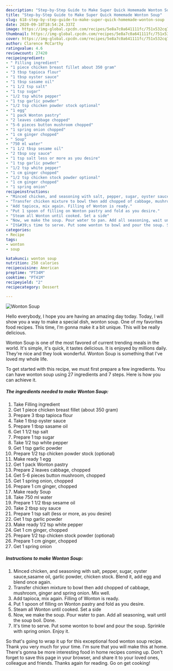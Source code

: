 ```yaml
---
description: "Step-by-Step Guide to Make Super Quick Homemade Wonton Soup"
title: "Step-by-Step Guide to Make Super Quick Homemade Wonton Soup"
slug: 618-step-by-step-guide-to-make-super-quick-homemade-wonton-soup
date: 2020-09-18T18:54:24.337Z
image: https://img-global.cpcdn.com/recipes/5e8a7c0a641111fc/751x532cq70/wonton-soup-recipe-main-photo.jpg
thumbnail: https://img-global.cpcdn.com/recipes/5e8a7c0a641111fc/751x532cq70/wonton-soup-recipe-main-photo.jpg
cover: https://img-global.cpcdn.com/recipes/5e8a7c0a641111fc/751x532cq70/wonton-soup-recipe-main-photo.jpg
author: Clarence McCarthy
ratingvalue: 4.6
reviewcount: 27420
recipeingredient:
- " Filling ingredient"
- "1 piece chicken breast fillet about 350 gram"
- "3 tbsp tapioca flour"
- "1 tbsp oyster sauce"
- "1 tbsp sasame oil"
- "1 1/2 tsp salt"
- "1 tsp sugar"
- "1/2 tsp white pepper"
- "1 tsp garlic powder"
- "1/2 tsp chicken powder stock optional"
- "1 egg"
- "1 pack Wonton pastry"
- "2 leaves cabbage chopped"
- "5-6 pieces button mushroom chopped"
- "1 spring onion chopped"
- "1 cm ginger chopped"
- " Soup"
- "750 ml water"
- "1 1/2 tbsp sesame oil"
- "2 tbsp soy sauce"
- "1 tsp salt less or more as you desire"
- "1 tsp garlic powder"
- "1/2 tsp white pepper"
- "1 cm ginger chopped"
- "1/2 tsp chicken stock powder optional"
- "1 cm ginger chopped"
- "1 spring onion"
recipeinstructions:
- "Minced chicken, and seasoning with salt, pepper, sugar, oyster sauce,sasame oil, garlic powder, chicken stock. Blend it, add egg and blend once again."
- "Transfer chicken mixture to bowl then add chopped of cabbage, mushroom, ginger and spring onion. Mix well."
- "Add tapioca, mix again. Filling of Wonton is ready."
- "Put 1 spoon of filling on Wonton pastry and fold as you desire."
- "Steam all Wonton until cooked. Set a side"
- "Now, we make the soup. Pour water to pan. Add all seasoning, wait until the soup boil. Done."
- "It&#39;s time to serve. Put some wonton to bowl and pour the soup. Sprinkle with spring onion. Enjoy it."
categories:
- Recipe
tags:
- wonton
- soup

katakunci: wonton soup 
nutrition: 250 calories
recipecuisine: American
preptime: "PT34M"
cooktime: "PT41M"
recipeyield: "2"
recipecategory: Dessert

---
```



![Wonton Soup](https://img-global.cpcdn.com/recipes/5e8a7c0a641111fc/751x532cq70/wonton-soup-recipe-main-photo.jpg)

Hello everybody, I hope you are having an amazing day today. Today, I will show you a way to make a special dish, wonton soup. One of my favorites food recipes. This time, I'm gonna make it a bit unique. This will be really delicious.



Wonton Soup is one of the most favored of current trending meals in the world. It's simple, it's quick, it tastes delicious. It is enjoyed by millions daily. They're nice and they look wonderful. Wonton Soup is something that I've loved my whole life.


To get started with this recipe, we must first prepare a few ingredients. You can have wonton soup using 27 ingredients and 7 steps. Here is how you can achieve it.

<!--inarticleads1-->

##### The ingredients needed to make Wonton Soup:

1. Take  Filling ingredient
1. Get 1 piece chicken breast fillet (about 350 gram)
1. Prepare 3 tbsp tapioca flour
1. Take 1 tbsp oyster sauce
1. Prepare 1 tbsp sasame oil
1. Get 1 1/2 tsp salt
1. Prepare 1 tsp sugar
1. Take 1/2 tsp white pepper
1. Get 1 tsp garlic powder
1. Prepare 1/2 tsp chicken powder stock (optional)
1. Make ready 1 egg
1. Get 1 pack Wonton pastry
1. Prepare 2 leaves cabbage, chopped
1. Get 5-6 pieces button mushroom, chopped
1. Get 1 spring onion, chopped
1. Prepare 1 cm ginger, chopped
1. Make ready  Soup
1. Take 750 ml water
1. Prepare 1 1/2 tbsp sesame oil
1. Take 2 tbsp soy sauce
1. Prepare 1 tsp salt (less or more, as you desire)
1. Get 1 tsp garlic powder
1. Make ready 1/2 tsp white pepper
1. Get 1 cm ginger, chopped
1. Prepare 1/2 tsp chicken stock powder (optional)
1. Prepare 1 cm ginger, chopped
1. Get 1 spring onion




<!--inarticleads2-->

##### Instructions to make Wonton Soup:

1. Minced chicken, and seasoning with salt, pepper, sugar, oyster sauce,sasame oil, garlic powder, chicken stock. Blend it, add egg and blend once again.
1. Transfer chicken mixture to bowl then add chopped of cabbage, mushroom, ginger and spring onion. Mix well.
1. Add tapioca, mix again. Filling of Wonton is ready.
1. Put 1 spoon of filling on Wonton pastry and fold as you desire.
1. Steam all Wonton until cooked. Set a side
1. Now, we make the soup. Pour water to pan. Add all seasoning, wait until the soup boil. Done.
1. It&#39;s time to serve. Put some wonton to bowl and pour the soup. Sprinkle with spring onion. Enjoy it.




So that's going to wrap it up for this exceptional food wonton soup recipe. Thank you very much for your time. I'm sure that you will make this at home. There's gonna be more interesting food in home recipes coming up. Don't forget to save this page in your browser, and share it to your loved ones, colleague and friends. Thanks again for reading. Go on get cooking!

